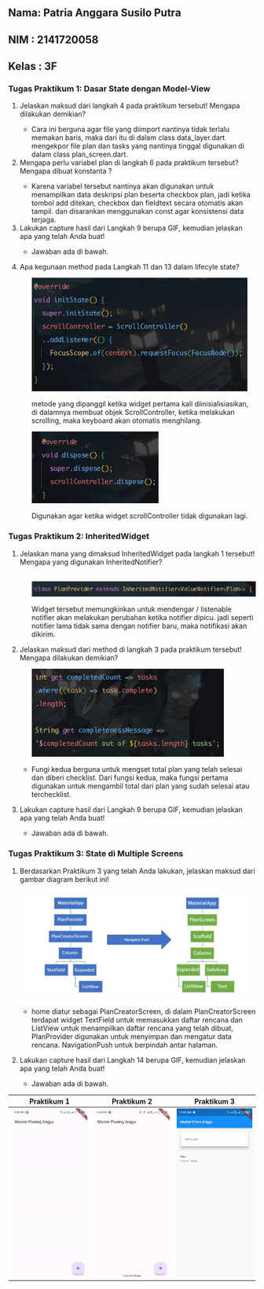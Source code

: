 <h2>Nama: Patria Anggara Susilo Putra</h2>
<h2>NIM : 2141720058</h2>
<h2>Kelas : 3F</h2>

<h3>Tugas Praktikum 1: Dasar State dengan Model-View</h3>
<ol>
    <li>
        Jelaskan maksud dari langkah 4 pada praktikum tersebut! Mengapa dilakukan demikian?
    </li>
    <ul>
        <li>
            Cara ini berguna agar file yang diimport nantinya tidak terlalu memakan baris, maka dari itu di dalam class data_layer.dart mengekpor file plan dan tasks yang nantinya tinggal digunakan di dalam class plan_screen.dart.
        </li>
    </ul>
    <li>
        Mengapa perlu variabel plan di langkah 6 pada praktikum tersebut? Mengapa dibuat konstanta ?
    </li>
    <ul>
        <li>
            Karena variabel tersebut nantinya akan digunakan untuk menampilkan data deskripsi plan beserta checkbox plan, jadi ketika tombol add ditekan, checkbox dan fieldtext secara otomatis akan tampil. dan disarankan menggunakan const agar konsistensi data terjaga.
        </li>
    </ul>
    <li>
       Lakukan capture hasil dari Langkah 9 berupa GIF, kemudian jelaskan apa yang telah Anda buat!
    </li>
    <ul>
        <li>
           <p>Jawaban ada di bawah.</p>
        </li>
    </ul>
    <li>
        Apa kegunaan method pada Langkah 11 dan 13 dalam lifecyle state?
    </li>
    <ul>
        <img src="docs/images/praktikum_satu/langkah11.png">
        <p>
            metode yang dipanggil ketika widget pertama kali diinisialisiasikan, di dalamnya membuat objek ScrollController, ketika melakukan scrolling, maka keyboard akan otomatis menghilang.
        </p>
        <img src="docs/images/praktikum_satu/langkah13.png">
        <p>
            Digunakan agar ketika widget scrollController tidak digunakan lagi.
        </p>
    </ul>
</ol>

<h3>Tugas Praktikum 2: InheritedWidget</h3>
<ol>
    <li>
       Jelaskan mana yang dimaksud InheritedWidget pada langkah 1 tersebut! Mengapa yang digunakan InheritedNotifier?
    </li>
    <ul>
        <br>
        <img src="docs/images/praktikum_dua/tambahan.png">
        <p>
            Widget tersebut memungkinkan untuk mendengar / listenable notifier akan melakukan perubahan ketika notifier dipicu. jadi seperti notifier lama tidak sama dengan notifier baru, maka notifikasi akan dikirim.
        </p>
    </ul>
    <li>
        Jelaskan maksud dari method di langkah 3 pada praktikum tersebut! Mengapa dilakukan demikian?
    </li>
    <ul>
        <img src="docs/images/praktikum_dua/langkah3.png">
        <li>
            <p>
                Fungi kedua berguna untuk mengset total plan yang telah selesai dan diberi checklist. Dari fungsi kedua, maka fungsi pertama digunakan untuk mengambil total dari plan yang sudah selesai atau terchecklist.
            </p>
        </li>
    </ul>
    <li>
       Lakukan capture hasil dari Langkah 9 berupa GIF, kemudian jelaskan apa yang telah Anda buat!
    </li>
    <ul>
        <li>
           <p>Jawaban ada di bawah.</p>
        </li>
    </ul>
</ol>

<h3>Tugas Praktikum 3: State di Multiple Screens</h3>
<ol>
    <li>
       <p>
            Berdasarkan Praktikum 3 yang telah Anda lakukan, jelaskan maksud dari gambar diagram berikut ini!
       </p>
       <img src="docs/images/praktikum_tiga/soal.png">
    </li>
    <ul>
        <li>
            <p>
                home diatur sebagai PlanCreatorScreen, di dalam PlanCreatorScreen terdapat widget TextField untuk memasukkan daftar rencana dan ListView untuk menampilkan daftar rencana yang telah dibuat, PlanProvider digunakan untuk menyimpan dan mengatur data rencana. NavigationPush untuk berpindah antar halaman.
            </p>
        </li>
    </ul>
    <li>
        Lakukan capture hasil dari Langkah 14 berupa GIF, kemudian jelaskan apa yang telah Anda buat!
    </li>
    <ul>
       <li>
            <p>Jawaban ada di bawah.</p>
       </li>
    </ul>
</ol>

<table>
    <thead>
        <th>Praktikum 1</th>
        <th>Praktikum 2</th>
        <th>Praktikum 3</th>
    </thead>
    <tbody>
        <tr>
            <td>
                <img src="docs/images/praktikum_satu/demo.gif" style="width: 250px">
            </td>
            <td>
                <img src="docs/images/praktikum_dua/demo.gif" style="width: 250px">
            </td>
            <td>
                <img src="docs/images/praktikum_tiga//demo.gif" style="width: 250px">
            </td>
        </tr>
    <tbody>
</table>